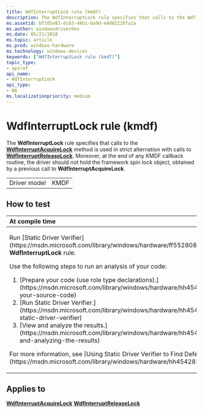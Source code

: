 ```yaml
---
title: WdfInterruptLock rule (kmdf)
description: The WdfInterruptLock rule specifies that calls to the WdfInterruptAcquireLock method is used in strict alternation with calls to WdfInterruptReleaseLock.
ms.assetid: bf105e83-dc63-44b1-ba9d-e4d81210fa1a
ms.author: windowsdriverdev
ms.date: 05/21/2018
ms.topic: article
ms.prod: windows-hardware
ms.technology: windows-devices
keywords: ["WdfInterruptLock rule (kmdf)"]
topic_type:
- apiref
api_name:
- WdfInterruptLock
api_type:
- NA
ms.localizationpriority: medium
---
```


# WdfInterruptLock rule (kmdf)


The **WdfInterruptLock** rule specifies that calls to the [**WdfInterruptAcquireLock**](https://msdn.microsoft.com/library/windows/hardware/ff547340) method is used in strict alternation with calls to [**WdfInterruptReleaseLock**](https://msdn.microsoft.com/library/windows/hardware/ff547376). Moreover, at the end of any KMDF callback routine, the driver should not hold the framework spin lock object, obtained by a previous call to **WdfInterruptAcquireLock**.

|              |      |
|--------------|------|
| Driver model | KMDF |

How to test
-----------

<table>
<colgroup>
<col width="100%" />
</colgroup>
<thead>
<tr class="header">
<th align="left">At compile time</th>
</tr>
</thead>
<tbody>
<tr class="odd">
<td align="left"><p>Run [Static Driver Verifier](https://msdn.microsoft.com/library/windows/hardware/ff552808) and specify the <strong>WdfInterruptLock</strong> rule.</p>
Use the following steps to run an analysis of your code:
<ol>
<li>[Prepare your code (use role type declarations).](https://msdn.microsoft.com/library/windows/hardware/hh454281#preparing-your-source-code)</li>
<li>[Run Static Driver Verifier.](https://msdn.microsoft.com/library/windows/hardware/hh454281#running-static-driver-verifier)</li>
<li>[View and analyze the results.](https://msdn.microsoft.com/library/windows/hardware/hh454281#viewing-and-analyzing-the-results)</li>
</ol>
<p>For more information, see [Using Static Driver Verifier to Find Defects in Drivers](https://msdn.microsoft.com/library/windows/hardware/hh454281).</p></td>
</tr>
</tbody>
</table>

Applies to
----------

[**WdfInterruptAcquireLock**](https://msdn.microsoft.com/library/windows/hardware/ff547340)
[**WdfInterruptReleaseLock**](https://msdn.microsoft.com/library/windows/hardware/ff547376)
 

 





